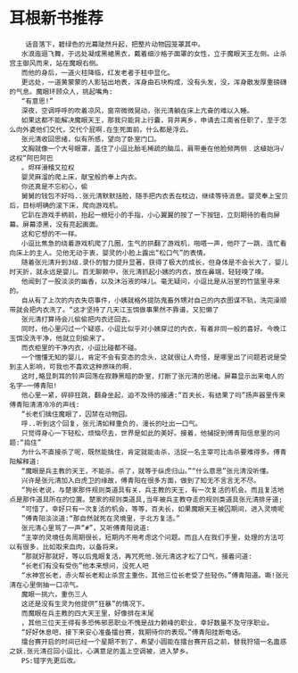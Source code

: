 # 耳根新书推荐
        话音落下，碧绿色的光幕陡然升起，把整片动物园笼罩其中。
       水浪迤逦飞舞，于远处凝成黑裙黑衣，戴着细沙格子面罩的女性，立于魔眼天王左侧。止杀宫主御风而来，站在魔眼右侧。
       而他的身后，一道火柱降临，红发老者于柱中显化。
       更远处，一道黄蒙蒙的人影钻出地表，浑身由石块构成，没有头发，没，浑身散发厚重磅礴的气息。魔眼环顾众人，挑起嘴角:
       “有意思!”
       深夜，空调呼呼的吹着凉风，窗帘微微晃动，张元清躺在床上亢奋的难以入睡。
       如果这都不能解决魔眼天王，那我只能背上行囊，背井离乡，申请去江南省任职了，至于怎么向外婆他们交代，交代个屁啊.在生死面前，什么都是浮云。
       张元清收回思绪，似有所感，望向了卧室门口。
       文胸就像一个大号眼罩，盖住了小逗比胎毛稀疏的脑瓜，肩带垂在他脸频两侧﹒这植始冯√这权“阿巴阿巴
       。烬样滑稽又拉权
       婴灵麻溜的爬上床，献宝般的奉上内衣。
       你还真是不忘初心，偷
       舅舅的钱包不好吗..张元清默默括脸，随手把内衣丢在枕边，继续等待消息。婴灵奉上宝贝后，目标明确的滚下床，爬向游戏机。
       它趴在游戏手柄前，抬起一根短小的手指，小心翼翼的按了一下按钮，立刻期待的看向屏幕。屏幕漆黑，没有亮起画面。
       这和它想的不一样。
       小逗比焦急的绕着游戏机爬了几圈，生气的拱翻了游戏机，啪嗒一声，他吓了一跳，连忙看向床上的主人。见他无动于衷，婴灵的小脸上露出“松口气”的表情。
       随着张元清升到3级.录仆的智力提升显著，获得了极大的成长，但身体是不会长大了，婴儿时天折，就永远是婴儿。百无聊赖中，张元清抓起小姨的内衣，放在鼻端，轻轻嗅了嗅。
       他闻到了一股淡淡的幽香，以及沐浴液的味儿。毫无疑问，小逗比是从浴室的竹篮里寻来的。
       自从有了上次的内衣失窃事件，小姨就格外提防鬼畜外甥对自己的内衣图谋不轨，洗完澡顺带就会把内衣洗了。“这才坚持了几天江玉饵做事果然不靠谱，又犯懒了
       张元清打算待会儿偷偷把内衣还回去。
       同时，他心里闪过一个疑惑，小逗比似乎对小姨穿过的内衣，有着非同一般的喜好。今晚江玉饵没洗干净，他就立刻偷来了。
       而衣柜里的干净内衣，小逗比碰都不碰。
       一个憎懂无知的婴儿，肯定不会有变态的念头，这就很让人奇怪，是哪里出了问题若说是受到主人影响，可我也不喜欢这种原味的啊.
       这时,略显刺耳的铃声回荡在寂静黑暗的卧室，打断了张元清的思绪。屏幕显示出来电人的名字—一傅青阳!
       他心里一紧，碎碎狂跳，翻身坐起，迫不及待的接通:“百夫长，有结果了吗”扬声器里传来傅青阳清清冷冷的声线:
       “长老们擒住魔眼了，囚禁在动物园。
       呼..听到这个回复，张元清如释重负的，漫长的吐出一口气。
       只觉得身心一下轻松，烦恼尽去，世界是如此的美好。接着，他捕捉到傅青阳信息里的问题:“捣住”
       为什么不直接杀了呢，既然能擒住，肯定就能击杀，活捉一名主宰可比击杀要难得多。傅青阳解释道:
       “魔眼是兵主教的天王，不能杀。杀了，就等于纵虎归山。”“什么意思”张元清没听懂。
       兴许是张元清加入白虎卫的缘故，傅青阳在很多方面，做到了知无不言言无不尽。
       “狗长老说，与楚家那件规则类道具有关，兵主教的天王，有一次复活的机会。而且复活地点是那件道具所在的位置。楚家的规则类道具,当年被兵主教夺走的规则类道具张元清排牙道;
       “可惜了，幸好只有一次复活的机会，等等，百夫长，如果魔眼天王被囚期间，进入灵境呢
       ”傅青阳淡淡道:“那自然就死在灵境里，于北方复活。”
       张元清心里骂了一声“#”，又听傅青阳说道:
       “主宰的灵境任务周期很长，短期内不用考虑这个问题。而且人在我们手里，处理的方法可以有很多，比如取来血肉，以备将来。
       ”那就好那就好，等以后鬼眼复活，再咒死他.张元清这才松了口气，接着问道:
       “长老们有没有受伤”他本来想问，没死人吧
       “水神宫长老，赤火帮长老和止杀宫主重伤，其他三位长老受了些轻伤。”傅青阳道。嘶!张元清在心里倒抽一口凉气。
       魔眼一挑六，重伤三人
       这还是没有生灵为他提供“狂暴”的情况下。
       而魔眼在兵主教的四大天王里，好像排在末尾
       ，其他三位天王得有多恐怖邪恶职业不愧是战力赖峰的职业，幸好数量不及守序职业。
       “好好休息吧，接下来安心准备擂台赛，我期待你的表现。”傅青阳挂断电话。
       擂台赛开启的时间已经一个星期不到了，希望小圆能在擂台赛开启之前，替我狩猎一名蛊惑之妖.张元清召回小逗比，心满意足的盖上空调被，进入梦乡。
       PS:错字先更后改。